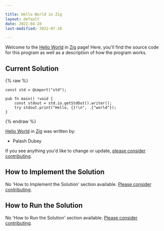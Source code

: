 ```yaml
---

title: Hello World in Zig
layout: default
date: 2022-04-28
last-modified: 2022-07-10

---
```


Welcome to the [Hello World](https://sampleprograms.io/projects/hello-world) in [Zig](https://sampleprograms.io/languages/zig) page! Here, you'll find the source code for this program as well as a description of how the program works.

## Current Solution

{% raw %}

```zig
const std = @import("std");

pub fn main() !void {
    const stdout = std.io.getStdOut().writer();
    try stdout.print("Hello, {}!\n", .{"world"});
}
```

{% endraw %}

[Hello World](https://sampleprograms.io/projects/hello-world) in [Zig](https://sampleprograms.io/languages/zig) was written by:

- Palash Dubey

If you see anything you'd like to change or update, [please consider contributing](https://github.com/TheRenegadeCoder/sample-programs).

## How to Implement the Solution

No 'How to Implement the Solution' section available. [Please consider contributing](https://github.com/TheRenegadeCoder/sample-programs-website).

## How to Run the Solution

No 'How to Run the Solution' section available. [Please consider contributing](https://github.com/TheRenegadeCoder/sample-programs-website).
